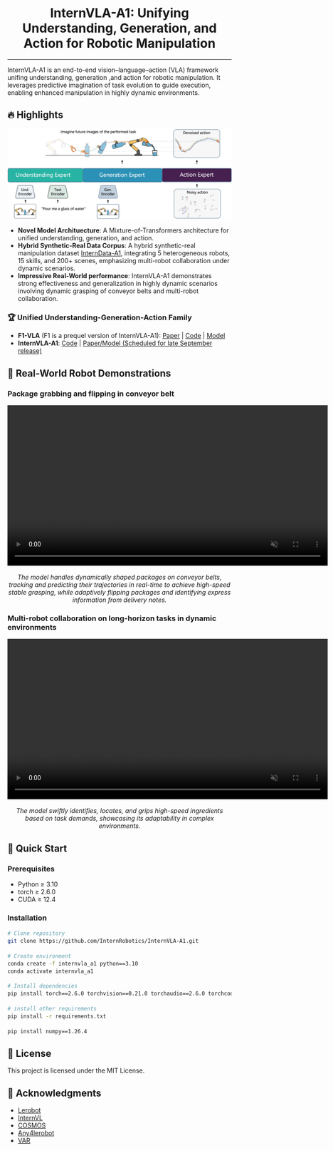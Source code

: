 <div align="center">

# InternVLA-A1: Unifying Understanding, Generation, and Action for Robotic Manipulation​

</div>

---

InternVLA-A1 is an end-to-end vision–language–action (VLA) framework unifing understanding, generation ,and action for robotic manipulation. It leverages predictive imagination of task evolution to guide execution, enabling enhanced manipulation in highly dynamic environments. 

## :fire: Highlights <a name="high"></a>
<img width="1000" alt="seer" src="assets/internvla_a1_framework.jpg">

- **Novel Model Archituecture**: A Mixture-of-Transformers architecture for unified understanding, generation, and action.
- **Hybrid Synthetic-Real Data Corpus**: A hybrid synthetic-real manipulation dataset [InternData-A1](https://huggingface.co/datasets/InternRobotics/InternData-A1), integrating 5 heterogeneous robots, 15 skills, and 200+ scenes, emphasizing multi-robot collaboration under dynamic scenarios.
- **Impressive Real-World performance**: InternVLA-A1 demonstrates strong effectiveness and generalization in highly dynamic scenarios involving dynamic grasping of conveyor belts and multi-robot collaboration.

### 🏆 **Unified Understanding-Generation-Action Family**

- **F1-VLA** (F1 is a prequel version of InternVLA-A1): [Paper](https://arxiv.org/abs/2509.06951) | [Code](https://github.com/InternRobotics/F1-VLA) | [Model](https://huggingface.co/InternRobotics/F1-VLA)
- **InternVLA-A1**: [Code](https://github.com/InternRobotics/InternVLA-A1) | [Paper/Model (Scheduled for late September release)]()

## 🤖 Real-World Robot Demonstrations

### **Package grabbing and flipping in conveyor belt**
<div align="center">
    <video src="https://github.com/user-attachments/assets/c7d8989c-be14-428e-b498-d02dc1fc1475"
         controls autoplay muted playsinline loop width="720"></video>
  <p><em>The model handles dynamically shaped packages on conveyor belts, tracking and predicting their trajectories in real-time to achieve high-speed stable grasping, while adaptively flipping packages and identifying express information from delivery notes.</em></p>
</div>


### **Multi-robot collaboration on long-horizon tasks in dynamic environments**
<div align="center">
      <video src="https://github.com/user-attachments/assets/c438ff8a-4536-45b3-9117-e210c36ba8a0"
         controls autoplay muted playsinline loop width="720"></video>
  <p><em>The model swiftly identifies, locates, and grips high-speed ingredients based on task demands, showcasing its adaptability in complex environments.</em></p>
</div>


## 🚀 Quick Start

### **Prerequisites**
- Python ≥ 3.10
- torch ≥ 2.6.0
- CUDA ≥ 12.4

### **Installation**
```bash
# Clone repository
git clone https://github.com/InternRobotics/InternVLA-A1.git

# Create environment
conda create -f internvla_a1 python==3.10
conda activate internvla_a1

# Install dependencies
pip install torch==2.6.0 torchvision==0.21.0 torchaudio==2.6.0 torchcodec==0.2.1 --index-url https://download.pytorch.org/whl/cu124

# install other requirements
pip install -r requirements.txt

pip install numpy==1.26.4
```

## 📄 License

This project is licensed under the MIT License.

## 🙏 Acknowledgments

- [Lerobot](https://github.com/huggingface/lerobot)
- [InternVL](https://github.com/OpenGVLab/InternVL)
- [COSMOS](https://github.com/nvidia-cosmos)
- [Any4lerobot](https://github.com/Tavish9/any4lerobot/)
- [VAR](https://github.com/FoundationVision/VAR)
